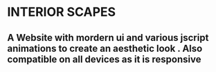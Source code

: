 # INTERIOR SCAPES
 ## A Website with mordern ui and various jscript animations to create an aesthetic look . Also compatible on all devices as it is responsive
